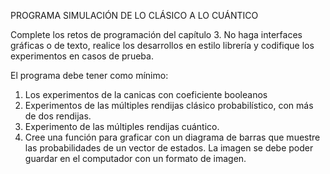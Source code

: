 PROGRAMA SIMULACIÓN DE LO CLÁSICO A LO CUÁNTICO

Complete los retos de programación del capítulo 3. No haga interfaces gráficas o de texto, realice los desarrollos en estilo librería y codifique los experimentos en casos de prueba.

El programa debe tener como mínimo:

1. Los experimentos de la canicas con coeficiente booleanos
2. Experimentos de las múltiples rendijas clásico probabilístico, con más de dos rendijas.
3. Experimento de las múltiples rendijas cuántico.
4. Cree una función para graficar con un diagrama de barras que muestre las probabilidades de un vector de estados. La imagen se debe poder guardar en el computador con un formato de imagen.
